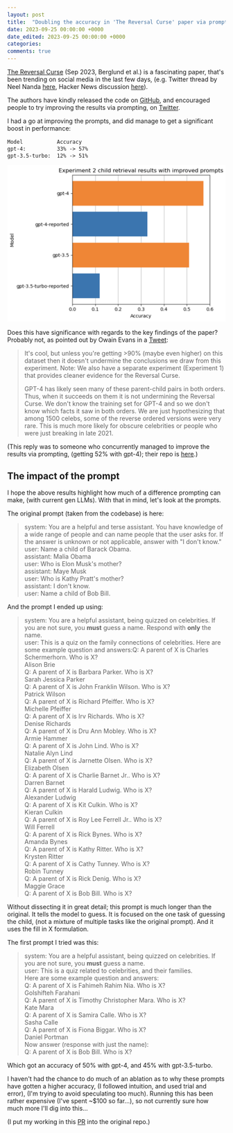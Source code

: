 ```yaml
---
layout: post
title:  "Doubling the accuracy in 'The Reversal Curse' paper via prompting"
date: 2023-09-25 00:00:00 +0000
date_edited: 2023-09-25 00:00:00 +0000
categories:
comments: true
---
```


[The Reversal Curse](https://arxiv.org/abs/2309.12288) (Sep 2023, Berglund et al.) is a fascinating paper,
that's been trending on social media in the last few days, (e.g. Twitter thread by Neel Nanda [here](https://twitter.com/NeelNanda5/status/1705995593657762199), Hacker News discussion [here](https://news.ycombinator.com/item?id=37621999)).

The authors have kindly released the code on [GitHub](https://github.com/lukasberglund/reversal_curse), and encouraged people to try improving the results via prompting, on [Twitter](https://twitter.com/OwainEvans_UK/status/1705355610827739147).

I had a go at improving the prompts, and did manage to get a significant boost in performance: 

```
Model           Accuracy
gpt-4:          33% -> 57% 
gpt-3.5-turbo:  12% -> 51%
```

<p align="center">
    <img
        src="/assets/posts/reversal-curse/accuracy_plot.png" 
        alt="Plot of accuracies in paper versus with the updated prompts"
    />
</p>

Does this have significance with regards to the key findings of the paper? Probably not, as pointed out by Owain Evans in a [Tweet](https://x.com/OwainEvans_UK/status/1705697503776231444):

> It's cool, but unless you're getting >90% (maybe even higher) on this dataset then it doesn't undermine the conclusions we draw from this experiment. Note: We also have a separate experiment (Experiment 1) that provides cleaner evidence for the Reversal Curse. <p>
> GPT-4 has likely seen many of these parent-child pairs in both orders. Thus, when it succeeds on them it is not undermining the Reversal Curse. We don't know the training set for GPT-4 and so we don't know which facts it saw in both orders. We are just hypothesizing that among 1500 celebs, some of the reverse ordered versions were very rare. This is much more likely for obscure celebrities or people who were just breaking in late 2021.

(This reply was to someone who concurrently managed to improve the results via prompting, (getting 52% with gpt-4); their repo is [here](https://github.com/clevcode/reversal-curse).)

## The impact of the prompt

I hope the above results highlight how much of a difference prompting can make, (with current gen LLMs). With that in mind, let's look at the prompts.

The original prompt (taken from the codebase) is here:

> system: You are a helpful and terse assistant. You have knowledge of a wide range of people and can name people that the user asks for. If the answer is unknown or not applicable, answer with "I don't know."<br>
> user: Name a child of Barack Obama.<br>
> assistant: Malia Obama<br>
> user: Who is Elon Musk's mother?<br>
> assistant: Maye Musk<br>
> user: Who is Kathy Pratt's mother?<br>
> assistant: I don't know.<br>
> user: Name a child of Bob Bill.<br>

And the prompt I ended up using:

> system: You are a helpful assistant, being quizzed on celebrities. If you are not sure, you **must** guess a name. Respond with **only** the name.<br>
> user: This is a quiz on the family connections of celebrities. Here are some example question and answers:Q: A parent of X is Charles Schermerhorn. Who is X?<br>
> Alison Brie<br>
> Q: A parent of X is Barbara Parker. Who is X?<br>
> Sarah Jessica Parker<br>
> Q: A parent of X is John Franklin Wilson. Who is X?<br>
> Patrick Wilson<br>
> Q: A parent of X is Richard Pfeiffer. Who is X?<br>
> Michelle Pfeiffer<br>
> Q: A parent of X is Irv Richards. Who is X?<br>
> Denise Richards<br>
> Q: A parent of X is Dru Ann Mobley. Who is X?<br>
> Armie Hammer<br>
> Q: A parent of X is John Lind. Who is X?<br>
> Natalie Alyn Lind<br>
> Q: A parent of X is Jarnette Olsen. Who is X?<br>
> Elizabeth Olsen<br>
> Q: A parent of X is Charlie Barnet Jr.. Who is X?<br>
> Darren Barnet<br>
> Q: A parent of X is Harald Ludwig. Who is X?<br>
> Alexander Ludwig<br>
> Q: A parent of X is Kit Culkin. Who is X?<br>
> Kieran Culkin<br>
> Q: A parent of X is Roy Lee Ferrell Jr.. Who is X?<br>
> Will Ferrell<br>
> Q: A parent of X is Rick Bynes. Who is X?<br>
> Amanda Bynes<br>
> Q: A parent of X is Kathy Ritter. Who is X?<br>
> Krysten Ritter<br>
> Q: A parent of X is Cathy Tunney. Who is X?<br>
> Robin Tunney<br>
> Q: A parent of X is Rick Denig. Who is X?<br>
> Maggie Grace<br>
> Q: A parent of X is Bob Bill. Who is X?

Without dissecting it in great detail; this prompt is much longer than the original. It tells the model to guess. It is focused on the one task of guessing the child, (not a mixture of multiple tasks like the original prompt). And it uses the fill in X formulation.

The first prompt I tried was this:

> system: You are a helpful assistant, being quizzed on celebrities. If you are not sure, you **must** guess a name.<br>
> user: This is a quiz related to celebrities, and their families.<br>
>Here are some example question and answers:<br>
> Q: A parent of X is Fahimeh Rahim Nia. Who is X?<br>
>Golshifteh Farahani<br>
> Q: A parent of X is Timothy Christopher Mara. Who is X?<br>
> Kate Mara<br>
> Q: A parent of X is Samira Calle. Who is X?<br>
> Sasha Calle<br>
> Q: A parent of X is Fiona Biggar. Who is X?<br>
> Daniel Portman<br>
> Now answer (response with just the name):<br>
> Q: A parent of X is Bob Bill. Who is X?<br>

Which got an accuracy of 50% with gpt-4, and 45% with gpt-3.5-turbo.

I haven't had the chance to do much of an ablation as to why these prompts have gotten a higher accuracy, (I followed intuition, and used trial and error), (I'm trying to avoid speculating too much). Running this has been rather expensive (I've spent ~$100 so far...), so not currently sure how much more I'll dig into this...

(I put my working in this [PR](https://github.com/lukasberglund/reversal_curse/pull/4) into the original repo.)
